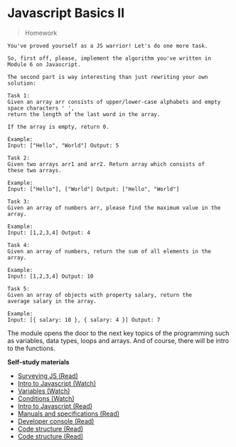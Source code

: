 
# Javascript Basics II
> Homework

```Homework
You've proved yourself as a JS warrior! Let's do one more task.

So, first off, please, implement the algorithm you've written in Module 6 on Javascript.

The second part is way interesting than just rewriting your own solution:

Task 1:
Given an array arr consists of upper/lower-case alphabets and empty space characters ' ', 
return the length of the last word in the array.

If the array is empty, return 0.

Example:
Input: ["Hello", "World"] Output: 5

Task 2:
Given two arrays arr1 and arr2. Return array which consists of these two arrays.

Example:
Input: ["Hello"], ["World"] Output: ["Hello", "World"]

Task 3:
Given an array of numbers arr, please find the maximum value in the array.

Example:
Input: [1,2,3,4] Output: 4

Task 4:
Given an array of numbers, return the sum of all elements in the array.

Example:
Input: [1,2,3,4] Output: 10

Task 5:
Given an array of objects with property salary, return the average salary in the array.

Example:
Input: [{ salary: 10 }, { salary: 4 }] Output: 7
```

The module opens the door to the next key topics of the programming such as variables, data types, loops and arrays. And of course, there will be intro to the functions. 

**Self-study materials**

* <a href="https://github.com/getify/You-Dont-Know-JS/blob/2nd-ed/get-started/ch2.md" target="_blank">Surveying JS (Read)</a>
* <a href="https://www.codecademy.com/courses/introduction-to-javascript/lessons/arrays" target="_blank">Intro to Javascript (Watch)</a>
* <a href="https://www.codecademy.com/courses/introduction-to-javascript/lessons/javascript-iterators" target="_blank">Variables (Watch)</a>
* <a href="https://www.codecademy.com/courses/introduction-to-javascript/lessons/objects" target="_blank">Conditions (Watch)</a>
* <a href="https://javascript.info/while-for" target="_blank">Intro to Javascript (Read)</a>
* <a href="https://javascript.info/switch" target="_blank">Manuals and specifications (Read)</a>
* <a href="https://javascript.info/function-basics" target="_blank">Developer console (Read)</a>
* <a href="https://javascript.info/object" target="_blank">Code structure (Read)</a>
* <a href="https://javascript.info/array" target="_blank">Code structure (Read)</a>
